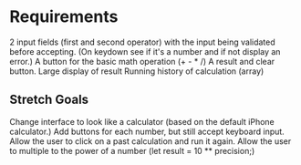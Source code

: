 # Requirements

2 input fields (first and second operator) with the input being validated
before accepting.
(On keydown see if it's a number and if not display an error.)
A button for the basic math operation (+ - * /)
A result and clear button.
Large display of result
Running history of calculation (array)

## Stretch Goals

Change interface to look like a calculator (based on the default iPhone calculator.)
Add buttons for each number, but still accept keyboard input.
Allow the user to click on a past calculation and run it again.
Allow the user to multiple to the power of a number (let result = 10 ** precision;)